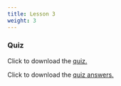 ```yaml
---
title: Lesson 3
weight: 3
---
```


### Quiz

Click to download the <a href="https://docs.google.com/document/d/1hhfgkVGc4EbQ628iBV6blWD5R28ZcOEOab5QPS4mD3o/edit?usp=sharing" target="_blank">quiz.</a>

Click to download the <a href="https://docs.google.com/document/d/1cfpld0rTzXgqHgANpgUaY7uXCPLVjGkKGNLOaVk5g4c/edit?usp=sharing" target="_blank">quiz answers.</a>
